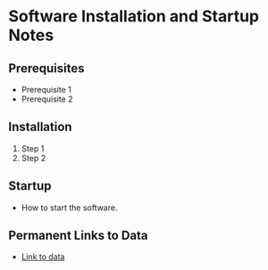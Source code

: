 # Software Installation and Startup Notes

## Prerequisites
- Prerequisite 1
- Prerequisite 2

## Installation
1. Step 1
2. Step 2

## Startup
- How to start the software.

## Permanent Links to Data
- [Link to data](http://example.com)

